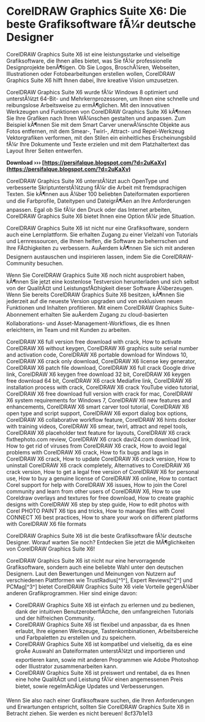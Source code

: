 
 
# CorelDRAW Graphics Suite X6: Die beste Grafiksoftware fÃ¼r deutsche Designer
 
CorelDRAW Graphics Suite X6 ist eine leistungsstarke und vielseitige Grafiksoftware, die Ihnen alles bietet, was Sie fÃ¼r professionelle Designprojekte benÃ¶tigen. Ob Sie Logos, BroschÃ¼ren, Webseiten, Illustrationen oder Fotobearbeitungen erstellen wollen, CorelDRAW Graphics Suite X6 hilft Ihnen dabei, Ihre kreative Vision umzusetzen.
 
CorelDRAW Graphics Suite X6 wurde fÃ¼r Windows 8 optimiert und unterstÃ¼tzt 64-Bit- und Mehrkernprozessoren, um Ihnen eine schnelle und reibungslose Arbeitsweise zu ermÃ¶glichen. Mit den innovativen Werkzeugen und Funktionen von CorelDRAW Graphics Suite X6 kÃ¶nnen Sie Ihre Grafiken nach Ihren WÃ¼nschen gestalten und anpassen. Zum Beispiel kÃ¶nnen Sie mit dem Smart Carver unerwÃ¼nschte Objekte aus Fotos entfernen, mit dem Smear-, Twirl-, Attract- und Repel-Werkzeug Vektorgrafiken verformen, mit den Stilen ein einheitliches Erscheinungsbild fÃ¼r Ihre Dokumente und Texte erzielen und mit dem Platzhaltertext das Layout Ihrer Seiten entwerfen.
 
**Download ››› [https://persifalque.blogspot.com/?d=2uKaXv](https://persifalque.blogspot.com/?d=2uKaXv)**


 
CorelDRAW Graphics Suite X6 unterstÃ¼tzt auch OpenType und verbesserte SkriptunterstÃ¼tzung fÃ¼r die Arbeit mit fremdsprachigen Texten. Sie kÃ¶nnen aus Ã¼ber 100 beliebten Dateiformaten exportieren und die Farbprofile, Dateitypen und DateigrÃ¶Ãen an Ihre Anforderungen anpassen. Egal ob Sie fÃ¼r den Druck oder das Internet arbeiten, CorelDRAW Graphics Suite X6 bietet Ihnen eine Option fÃ¼r jede Situation.
 
CorelDRAW Graphics Suite X6 ist nicht nur eine Grafiksoftware, sondern auch eine Lernplattform. Sie erhalten Zugang zu einer Vielzahl von Tutorials und Lernressourcen, die Ihnen helfen, die Software zu beherrschen und Ihre FÃ¤higkeiten zu verbessern. AuÃerdem kÃ¶nnen Sie sich mit anderen Designern austauschen und inspirieren lassen, indem Sie die CorelDRAW-Community besuchen.
 
Wenn Sie CorelDRAW Graphics Suite X6 noch nicht ausprobiert haben, kÃ¶nnen Sie jetzt eine kostenlose Testversion herunterladen und sich selbst von der QualitÃ¤t und LeistungsfÃ¤higkeit dieser Software Ã¼berzeugen. Wenn Sie bereits CorelDRAW Graphics Suite X6 besitzen, kÃ¶nnen Sie jederzeit auf die neueste Version upgraden und von exklusiven neuen Funktionen und Inhalten profitieren. Mit einem CorelDRAW Graphics Suite-Abonnement erhalten Sie auÃerdem Zugang zu cloud-basierten Kollaborations- und Asset-Management-Workflows, die es Ihnen erleichtern, im Team und mit Kunden zu arbeiten.
 
CorelDRAW X6 full version free download with crack,  How to activate CorelDRAW X6 without keygen,  CorelDRAW X6 graphics suite serial number and activation code,  CorelDRAW X6 portable download for Windows 10,  CorelDRAW X6 crack only download,  CorelDRAW X6 license key generator,  CorelDRAW X6 patch file download,  CorelDRAW X6 full crack Google drive link,  CorelDRAW X6 keygen free download 32 bit,  CorelDRAW X6 keygen free download 64 bit,  CorelDRAW X6 crack Mediafire link,  CorelDRAW X6 installation process with crack,  CorelDRAW X6 crack YouTube video tutorial,  CorelDRAW X6 free download full version with crack for mac,  CorelDRAW X6 system requirements for Windows 7,  CorelDRAW X6 new features and enhancements,  CorelDRAW X6 smart carver tool tutorial,  CorelDRAW X6 open type and script support,  CorelDRAW X6 export dialog box options,  CorelDRAW X6 collaborative workflow feature,  CorelDRAW X6 hints docker with training videos,  CorelDRAW X6 smear, twirl, attract and repel tools,  CorelDRAW X6 placeholder text feature for layouts,  CorelDRAW X6 crack fixthephoto.com review,  CorelDRAW X6 crack davi24.com download link,  How to get rid of viruses from CorelDRAW X6 crack,  How to avoid legal problems with CorelDRAW X6 crack,  How to fix bugs and lags in CorelDRAW X6 crack,  How to update CorelDRAW X6 crack version,  How to uninstall CorelDRAW X6 crack completely,  Alternatives to CorelDRAW X6 crack version,  How to get a legal free version of CorelDRAW X6 for personal use,  How to buy a genuine license of CorelDRAW X6 online,  How to contact Corel support for help with CorelDRAW X6 issues,  How to join the Corel community and learn from other users of CorelDRAW X6,  How to use Coreldraw overlays and textures for free download,  How to create graphic designs with CorelDRAW X6 step by step guide,  How to edit photos with Corel PHOTO PAINT X6 tips and tricks,  How to manage files with Corel CONNECT X6 best practices,  How to share your work on different platforms with CorelDRAW X6 file formats
 
CorelDRAW Graphics Suite X6 ist die beste Grafiksoftware fÃ¼r deutsche Designer. Worauf warten Sie noch? Entdecken Sie jetzt die MÃ¶glichkeiten von CorelDRAW Graphics Suite X6!
  
CorelDRAW Graphics Suite X6 ist nicht nur eine hervorragende Grafiksoftware, sondern auch eine beliebte Wahl unter den deutschen Designern. Laut den Bewertungen und Meinungen von Nutzern auf verschiedenen Plattformen wie TrustRadius[^1^], Expert Reviews[^2^] und PCMag[^3^] bietet CorelDRAW Graphics Suite X6 viele Vorteile gegenÃ¼ber anderen Grafikprogrammen. Hier sind einige davon:
 
- CorelDRAW Graphics Suite X6 ist einfach zu erlernen und zu bedienen, dank der intuitiven BenutzeroberflÃ¤che, den umfangreichen Tutorials und der hilfreichen Community.
- CorelDRAW Graphics Suite X6 ist flexibel und anpassbar, da es Ihnen erlaubt, Ihre eigenen Werkzeuge, Tastenkombinationen, Arbeitsbereiche und Farbpaletten zu erstellen und zu speichern.
- CorelDRAW Graphics Suite X6 ist kompatibel und vielseitig, da es eine groÃe Auswahl an Dateiformaten unterstÃ¼tzt und importieren und exportieren kann, sowie mit anderen Programmen wie Adobe Photoshop oder Illustrator zusammenarbeiten kann.
- CorelDRAW Graphics Suite X6 ist preiswert und rentabel, da es Ihnen eine hohe QualitÃ¤t und Leistung fÃ¼r einen angemessenen Preis bietet, sowie regelmÃ¤Ãige Updates und Verbesserungen.

Wenn Sie also nach einer Grafiksoftware suchen, die Ihren Anforderungen und Erwartungen entspricht, sollten Sie CorelDRAW Graphics Suite X6 in Betracht ziehen. Sie werden es nicht bereuen!
 8cf37b1e13
 
